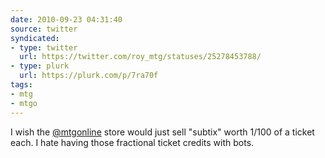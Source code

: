 ```yaml
---
date: 2010-09-23 04:31:40
source: twitter
syndicated:
- type: twitter
  url: https://twitter.com/roy_mtg/statuses/25278453788/
- type: plurk
  url: https://plurk.com/p/7ra70f
tags:
- mtg
- mtgo
---
```


I wish the [@mtgonline](https://twitter.com/mtgonline/) store would just sell "subtix" worth 1/100 of a ticket each. I hate having those fractional ticket credits with bots.